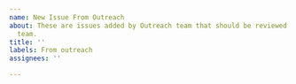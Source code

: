 ```yaml
---
name: New Issue From Outreach
about: These are issues added by Outreach team that should be reviewed by the dev
  team.
title: ''
labels: From outreach
assignees: ''

---
```



